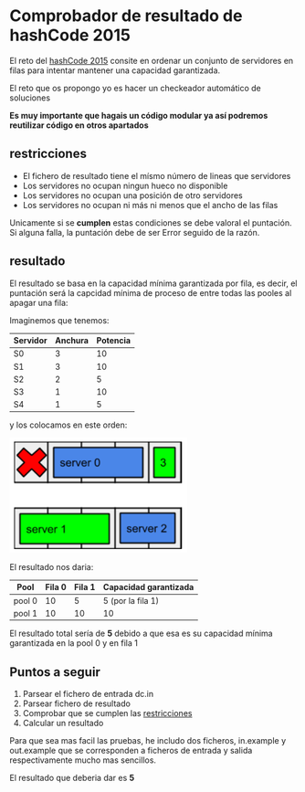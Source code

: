 # Comprobador de resultado de hashCode 2015
El reto del [hashCode 2015](hashcode2015_qualification_task.pdf) consite en
ordenar un conjunto de servidores en filas para intentar mantener una capacidad garantizada.

El reto que os propongo yo es hacer un  checkeador automático de soluciones

**Es muy importante que hagais un código modular ya así podremos reutilizar código en
otros apartados**

## restricciones
- El fichero de resultado tiene el mísmo número de lineas que servidores
- Los servidores no ocupan ningun hueco no disponible
- Los servidores no ocupan una posición de otro servidores
- Los servidores no ocupan ni más ni menos que el ancho de las filas

Unicamente si se **cumplen** estas condiciones se debe valoral el puntación.
Si alguna falla, la puntación debe de ser Error seguido de la razón.

## resultado
El resultado se basa en la capacidad mínima garantizada por fila, es decir,
el puntación será la capcidad mínima de proceso de entre todas las pooles al
apagar una fila:

Imaginemos que tenemos:


| Servidor | Anchura | Potencia |
| -------- | ------- | -------- |
| S0 | 3 | 10 |
| S1 | 3 | 10 |
| S2 | 2  | 5 |
| S3 | 1 | 10 |
| S4 | 1 | 5 |

y los colocamos en este orden:

![result](img/result.png)

El resultado nos daria:

| Pool | Fila 0 | Fila 1 | Capacidad garantizada |
| -------- | ------- | -------- | -------- |
| pool 0 | 10 | 5 | 5 (por la fila 1) |
| pool 1 | 10 | 10 | 10

El resultado total sería de **5** debido a que esa es su capacidad mínima garantizada
en la pool 0 y en fila 1

## Puntos a seguir
1. Parsear el fichero de entrada dc.in
2. Parsear fichero de resultado
3. Comprobar que se cumplen las [restricciones](#restricciones)
4. Calcular un resultado

Para que sea mas facil las pruebas, he includo dos ficheros, in.example y out.example
que se corresponden a ficheros de entrada y salida respectivamente mucho mas sencillos.

El resultado que deberia dar es **5**
